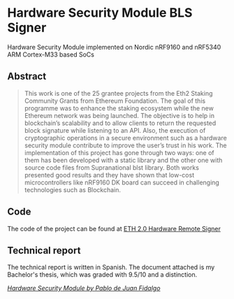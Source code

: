 # Hardware Security Module BLS Signer
Hardware Security Module implemented on Nordic nRF9160 and nRF5340 ARM Cortex-M33 based SoCs 

## Abstract
> This work is one of the 25 grantee projects from the Eth2 Staking Community Grants from Ethereum Foundation. The goal of this programme was to enhance the staking ecosystem while the new Ethereum network was being launched.
The objective is to help in blockchain’s scalability and to allow clients to return the requested block signature while listening to an API. Also, the execution of cryptographic operations in a secure environment such as a hardware security module contribute to improve the user’s trust in his work.
The implementation of this project has gone through two ways: one of them has been developed with a static library and the other one with source code files from Supranational blst library. Both works presented good results and they have shown that low-cost microcontrollers like nRF9160 DK board can succeed in challenging technologies such as Blockchain.

## Code
The code of the project can be found at [ETH 2.0 Hardware Remote Signer](https://github.com/decentralizedsecurity/bls-hsm)

## Technical report
The technical report is written in Spanish. The document attached is my Bachelor's thesis, which was graded with 9.5/10 and a distinction.

[*Hardware Security Module by Pablo de Juan Fidalgo*](https://github.com/PabDJ/HSM/blob/main/BachelorThesis.pdf)
